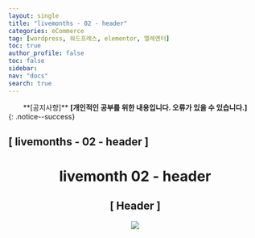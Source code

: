 ```yaml
---
layout: single
title: "livemonths - 02 - header"
categories: eCommerce
tag: [wordpress, 워드프레스, elementor, 엘레멘터]
toc: true
author_profile: false
toc: false
sidebar:
nav: "docs"
search: true
---
```


<center>**[공지사항]** <strong> [개인적인 공부를 위한 내용입니다. 오류가 있을 수 있습니다.] </strong></center>
{: .notice--success}

<h2>[ livemonths - 02 - header ]</h2>

<div align="center"><p><h1>livemonth 02 - header</h1></p></div>

<div align="center"><h2>[ Header ]</h2>
<div align="center"><img src="http://drive.google.com/uc?export=view&id=1UIB0kr7xyk6mRHh1Lq0X2dzGmfsqDX3E"><br><br><br></div><br>










